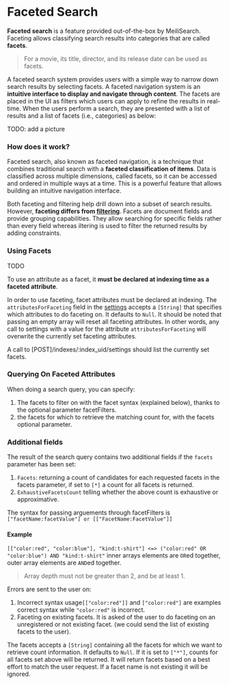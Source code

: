 # Faceted Search

**Faceted search** is a feature provided out-of-the-box by MeiliSearch. Faceting allows classifying search results into categories that are called **facets**.

> For a movie, its title, director, and its release date can be used as facets.

A faceted search system provides users with a simple way to narrow down search results by selecting facets. A faceted navigation system is an **intuitive interface to display and navigate through content**. The facets are placed in the UI as filters which users can apply to refine the results in real-time.
When the users perform a search, they are presented with a list of results and a list of facets (i.e., categories) as below:

TODO: add a picture

### How does it work?

Faceted search, also known as faceted navigation, is a technique that combines traditional search with a **faceted classification of items**. Data is classified across multiple dimensions, called facets, so it can be accessed and ordered in multiple ways at a time. This is a powerful feature that allows building an intuitive navigation interface.

Both faceting and filtering help drill down into a subset of search results. However, **faceting differs from [filtering](/guides/advanced_guides/filtering.md)**. Facets are document fields and provide grouping capabilities. They allow searching for specific fields rather than every field whereas iltering is used to filter the returned results by adding constraints.

### Using Facets

TODO

To use an attribute as a facet, it **must be declared at indexing time as a faceted attribute**.

In order to use faceting, facet attributes must be declared at indexing. The `attributesForFaceting` field in the [settings](link_to_setting_api_ref) accepts a `[String]` that specifies which attributes to do faceting on. It defaults to `Null`.
It should be noted that passing an empty array will reset all faceting attributes. In other words, any call to settings with a value for the attribute `attributesForFaceting` will overwrite the currently set faceting attributes.

A call to [POST]/indexes/:index_uid/settings should list the currently set facets.

### Querying On Faceted Attributes

When doing a search query, you can specify:

1. The facets to filter on with the facet syntax (explained below), thanks to the optional parameter facetFilters.
2. the facets for which to retrieve the matching count for, with the facets optional parameter.

### Additional fields

The result of the search query contains two additional fields if the `facets` parameter has been set:

  1. `Facets`: returning a count of candidates for each requested facets in the facets parameter, if set to `[*]` a count for all facets is returned.
  2. `ExhaustiveFacetsCount` telling whether the above count is exhaustive or approximative.

The syntax for passing arguements through facetFilters is `["facetName:facetValue"] or [["FacetName:FacetValue"]]`

#### Example

`[["color:red", "color:blue"], "kind:t-shirt"] <=> ("color:red" OR "color:blue") AND "kind:t-shirt"`
inner arrays elements are `OR`ed together, outer array elements are `AND`ed together.
> Array depth must not be greater than 2, and be at least 1.

Errors are sent to the user on:

  1. Incorrect syntax usage`[["color:red"]]` and `["color:red"]` are examples correct syntax while `"color:red"` is incorrect.
  2. Faceting on existing facets. It is asked of the user to do faceting on an unregistered or not existing facet. (we could send the list of existing facets to the user).

The facets accepts a `[String]` containing all the facets for which we want to retrieve count information. It defaults to `Null`. If it is set to `["*"]`, counts for all facets set above will be returned. It will return facets based on a best effort to match the user request. If a facet name is not existing it will be ignored.
